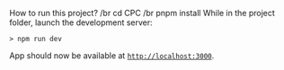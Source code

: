 
How to run this project? /br
cd CPC /br
pnpm install
While in the project folder, launch the development server:
```
> npm run dev
```
App should now be available at [`http://localhost:3000`](http://localhost:3000).

